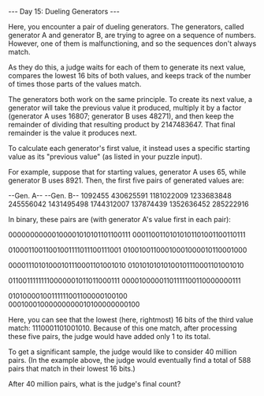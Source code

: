 --- Day 15: Dueling Generators ---

Here, you encounter a pair of dueling generators. The generators, called 
generator A and generator B, are trying to agree on a sequence of numbers. 
However, one of them is malfunctioning, and so the sequences don't always match.

As they do this, a judge waits for each of them to generate its next value, 
compares the lowest 16 bits of both values, and keeps track of the number of 
times those parts of the values match.

The generators both work on the same principle. To create its next value, a 
generator will take the previous value it produced, multiply it by a factor 
(generator A uses 16807; generator B uses 48271), and then keep the remainder 
of dividing that resulting product by 2147483647. That final remainder is the 
value it produces next.

To calculate each generator's first value, it instead uses a specific starting 
value as its "previous value" (as listed in your puzzle input).

For example, suppose that for starting values, generator A uses 65, while 
generator B uses 8921. Then, the first five pairs of generated values are:

--Gen. A--  --Gen. B--
   1092455   430625591
1181022009  1233683848
 245556042  1431495498
1744312007   137874439
1352636452   285222916

In binary, these pairs are (with generator A's value first in each pair):

00000000000100001010101101100111
00011001101010101101001100110111

01000110011001001111011100111001
01001001100010001000010110001000

00001110101000101110001101001010
01010101010100101110001101001010

01100111111110000001011011000111
00001000001101111100110000000111

01010000100111111001100000100100
00010001000000000010100000000100

Here, you can see that the lowest (here, rightmost) 16 bits of the third value 
match: 1110001101001010. Because of this one match, after processing these five
 pairs, the judge would have added only 1 to its total.

To get a significant sample, the judge would like to consider 40 million pairs. 
(In the example above, the judge would eventually find a total of 588 pairs that
match in their lowest 16 bits.)

After 40 million pairs, what is the judge's final count?
